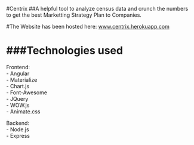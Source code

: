 #Centrix
##A helpful tool to analyze census data and crunch the numbers to get the best Marketting Strategy Plan to Companies.

#The Website has been hosted here: www.centrix.herokuapp.com

###Technologies used
===
Frontend:  
	- Angular  
	- Materialize  
	- Chart.js  
	- Font-Awesome  
	- JQuery  
	- WOW.js  
	- Animate.css  

Backend:  
	- Node.js  
	- Express  



